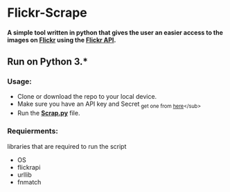 # Flickr-Scrape

#### __A simple tool written in python that gives the user an easier access to the images on [Flickr](https://www.flickr.com/) using the [Flickr API](https://www.flickr.com/services/api/).__

## Run on Python 3.*

### Usage:
- Clone or download the repo to your local device.
- Make sure you have an API key and Secret<sub> get one from [here](https://www.flickr.com/services/apps/create/apply/?)</sub>
- Run the [__Scrap.py__](scrap.py) file.

### Requierments:
  libraries that are required to run the script
  - OS
  - flickrapi
  - urllib
  - fnmatch
